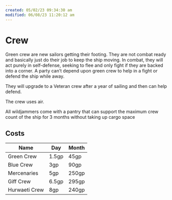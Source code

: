 ```yaml
---
created: 05/02/23 09:34:30 am
modified: 06/08/23 11:20:12 am
---
```


# Crew

Green crew are new sailors getting their footing. They are not combat ready and basically just do their job to keep the ship moving. In combat, they will act purely in self-defense, seeking to flee and only fight if they are backed into a corner. A party can’t depend upon green crew to help in a fight or defend the ship while away.

They will upgrade to a Veteran crew after a year of sailing and then can help defend.

The crew uses air.

All wildjammers come with a pantry that can support the maximum crew count of the ship for 3 months without taking up cargo space

## Costs

Name   | Day | Month
---    | ---  | ---
Green Crew | 1.5gp | 45gp
Blue Crew | 3gp | 90gp
Mercenaries | 5gp | 250gp
Giff Crew | 6.5gp | 295gp
Hurwaeti Crew | 8gp | 240gp
